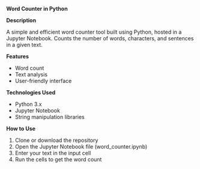 **Word Counter in Python**

**Description**

A simple and efficient word counter tool built using Python, hosted in a Jupyter Notebook. Counts the number of words, characters, and sentences in a given text.

**Features**

- Word count
- Text analysis
- User-friendly interface

**Technologies Used**

- Python 3.x
- Jupyter Notebook
- String manipulation libraries

**How to Use**

1. Clone or download the repository
2. Open the Jupyter Notebook file (word_counter.ipynb)
3. Enter your text in the input cell
4. Run the cells to get the word count






